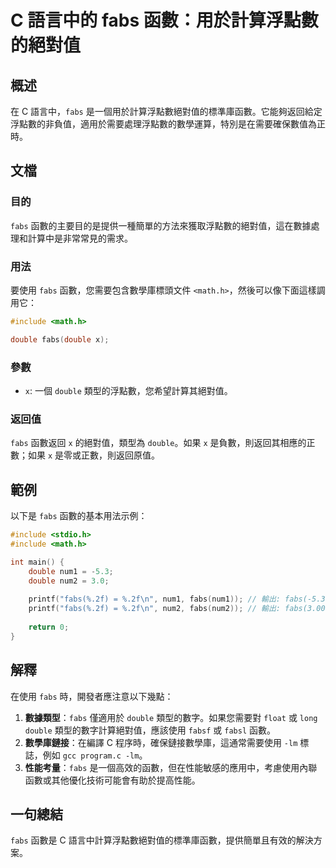 <!--
Meta Description: # C 語言中的 fabs 函數：用於計算浮點數的絕對值 ## 概述 在 C 語言中，`fabs` 是一個用於計算浮點數絕對值的標準庫函數。它能夠返回給定浮點數的非負值，適用於需要處理浮點數的數學運算，特別是在需要確保數值為正時。 ## 文檔 ### 目的 `fabs` 函數的主要目的是提供一種簡單...
Meta Keywords: fabs, double, math, include, num1
-->

# C 語言中的 fabs 函數：用於計算浮點數的絕對值

## 概述
在 C 語言中，`fabs` 是一個用於計算浮點數絕對值的標準庫函數。它能夠返回給定浮點數的非負值，適用於需要處理浮點數的數學運算，特別是在需要確保數值為正時。

## 文檔
### 目的
`fabs` 函數的主要目的是提供一種簡單的方法來獲取浮點數的絕對值，這在數據處理和計算中是非常常見的需求。

### 用法
要使用 `fabs` 函數，您需要包含數學庫標頭文件 `<math.h>`，然後可以像下面這樣調用它：

```c
#include <math.h>

double fabs(double x);
```

### 參數
- `x`: 一個 `double` 類型的浮點數，您希望計算其絕對值。

### 返回值
`fabs` 函數返回 `x` 的絕對值，類型為 `double`。如果 `x` 是負數，則返回其相應的正數；如果 `x` 是零或正數，則返回原值。

## 範例
以下是 `fabs` 函數的基本用法示例：

```c
#include <stdio.h>
#include <math.h>

int main() {
    double num1 = -5.3;
    double num2 = 3.0;
    
    printf("fabs(%.2f) = %.2f\n", num1, fabs(num1)); // 輸出: fabs(-5.30) = 5.30
    printf("fabs(%.2f) = %.2f\n", num2, fabs(num2)); // 輸出: fabs(3.00) = 3.00
    
    return 0;
}
```

## 解釋
在使用 `fabs` 時，開發者應注意以下幾點：
1. **數據類型**：`fabs` 僅適用於 `double` 類型的數字。如果您需要對 `float` 或 `long double` 類型的數字計算絕對值，應該使用 `fabsf` 或 `fabsl` 函數。
2. **數學庫鏈接**：在編譯 C 程序時，確保鏈接數學庫，這通常需要使用 `-lm` 標誌，例如 `gcc program.c -lm`。
3. **性能考量**：`fabs` 是一個高效的函數，但在性能敏感的應用中，考慮使用內聯函數或其他優化技術可能會有助於提高性能。

## 一句總結
`fabs` 函數是 C 語言中計算浮點數絕對值的標準庫函數，提供簡單且有效的解決方案。